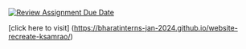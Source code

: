 [![Review Assignment Due Date](https://classroom.github.com/assets/deadline-readme-button-24ddc0f5d75046c5622901739e7c5dd533143b0c8e959d652212380cedb1ea36.svg)](https://classroom.github.com/a/35z0Shvm)


[click here to visit] (https://bharatinterns-jan-2024.github.io/website-recreate-ksamrao/)
